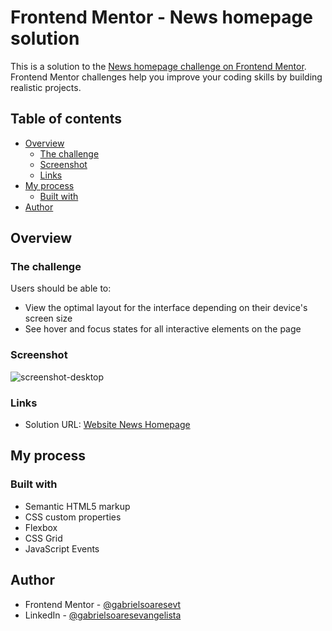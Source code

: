 # Frontend Mentor - News homepage solution

This is a solution to the [News homepage challenge on Frontend Mentor](https://www.frontendmentor.io/challenges/news-homepage-H6SWTa1MFl). Frontend Mentor challenges help you improve your coding skills by building realistic projects. 

## Table of contents

- [Overview](#overview)
  - [The challenge](#the-challenge)
  - [Screenshot](#screenshot)
  - [Links](#links)
- [My process](#my-process)
  - [Built with](#built-with)
- [Author](#author)

## Overview

### The challenge

Users should be able to:

- View the optimal layout for the interface depending on their device's screen size
- See hover and focus states for all interactive elements on the page

### Screenshot

![screenshot-desktop](https://user-images.githubusercontent.com/64991217/213288698-ea2bed01-7d9d-4000-9acf-4d47e10c90c5.png)

### Links

- Solution URL: [Website News Homepage](https://gabrielsoaresevt.github.io/news-homepage)

## My process

### Built with

- Semantic HTML5 markup
- CSS custom properties
- Flexbox
- CSS Grid
- JavaScript Events

## Author

<!-- - Website - [Add your name here](https://www.your-site.com) -->
- Frontend Mentor - [@gabrielsoaresevt](https://www.frontendmentor.io/profile/gabrielsoaresevt)
- LinkedIn - [@gabrielsoaresevangelista](https://www.linkedin.com/in/gabriel-soares-a971391b1/)

